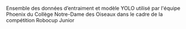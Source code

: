 Ensemble des données d’entraiment et modèle YOLO utilisé par l'équipe Phoenix du Collège Notre-Dame des Oiseaux dans le cadre de la compétition Robocup Junior
